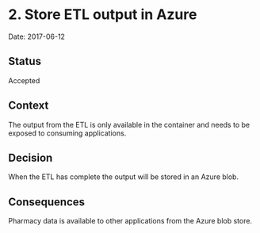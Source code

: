 # 2. Store ETL output in Azure

Date: 2017-06-12

## Status

Accepted

## Context

The output from the ETL is only available in the container and needs to be exposed to consuming applications.

## Decision

When the ETL has complete the output will be stored in an Azure blob.

## Consequences

Pharmacy data is available to other applications from the Azure blob store.
